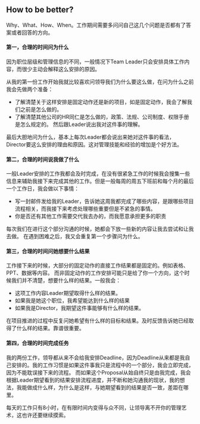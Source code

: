 ## How to be better?

Why、What、How、When。工作期间需要多问问自己这几个问题是否都有了答案或者回答的方向。

#### 第一，合理的时间问为什么

因为职位层级和管理信息的不同，一般情况下Team Leader只会安排具体工作内容，而很少主动会解释这么安排的原因。

从我的第一份工作开始我就比较喜欢问领导我们为什么要这么做，在问为什么之前我会先做两个准备：

- 了解清楚关于这样安排是固定动作还是新的项目，如是固定动作，我会了解我们之前是怎么做的。
- 了解清楚其他公司的HR同仁是怎么做的，政策、法规、公司制度、权限手册是怎么规定的。 然后跟Leader说出我对这件事的理解。

最后大胆地问为什么，基本上每次Leader都会说出来她对这件事的看法，Director要这么安排的理由和原因。这对管理技能和经验的增加是个好方法。

#### 第二，合理的时间说我做了什么

一般Leader安排的工作我都会及时完成，在没有很紧急工作的时候我会搜集一些信息来辅助我接下来完成其他的工作。但是一般每周的周五下班前和每个月的最后一个工作日，我会做以下事情：

- 写一封邮件发给我的Leader，告诉她这周我都完成了哪些内容，是跟哪些项目流程相关，而我接下来考虑处理哪些重要但是不紧急的事情。
- 你是否还有其他工作需要交代我去办的，而我愿意承担更多的职责

每次我们在进行这个部分沟通的时候，她都会下放一些新的内容让我去尝试和让我去做。 在遇到困难之后，我又会重复第一个步骤问为什么。

#### 第三，合理的时间问她想要什么结果

工作接下来的时候，大部分的固定动作的直接工作结果都是固定的。例如表格、PPT、数据等内容。 而非固定动作的工作安排可能只是给了你一个方向，这个时候我们并不清楚，想要什么样的结果。一般我会：

- 这项工作内容Leader期望取得什么样的结果。
- 如果我是她这个职位，我希望能达到什么样的结果
- 如果我是Director，我期望这件事能够有什么样的结果。

在项目推进的过程中反复问她希望有什么样的目标和结果。及时反馈告诉她已经取得了什么样的结果。靠谱很重要。

#### 第四，合理的时间完成任务

我的两份工作，领导都从来不会给我安排Deadline，因为Deadline从来都是我自己安排的。我的工作习惯是如果这件事我只是流程中的一个部分，我会立即完成，因为不能耽误接下来的流程。 而如果这个Proposal从始自终只是由我完成，我会根据Leader期望看到的结果安排流程进度，并不断和她沟通我的现状，我的想法，我能做成什么样，为什么是这样，与她期望看到的结果是否一致，差距在哪里。

每天的工作只有8小时，在有限时间内变得与众不同，让领导离不开你的管理艺术，这也许还要继续摸索。